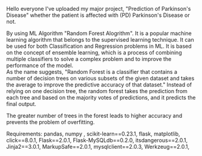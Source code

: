 Hello everyone I've uploaded my major project, "Prediction of Parkinson's Disease" whether the patient is affected with (PD) Parkinson's Disease or not.


By using ML Algorithm "Random Forest Alogrithm". It is a popular machine learning algorithm that belongs to the supervised learning technique. It can be used for both Classification and Regression problems in ML. It is based on the concept of ensemble learning, which is a process of combining multiple classifiers to solve a complex problem and to improve the performance of the model.            
                                                            As the name suggests, "Random Forest is a classifier that contains a number of decision trees on various subsets of the given dataset and takes the average to improve the predictive accuracy of that dataset." Instead of relying on one decision tree, the random forest takes the prediction from each tree and based on the majority votes of predictions, and it predicts the final output.

The greater number of trees in the forest leads to higher accuracy and prevents the problem of overfitting.


Requirements:
pandas,
numpy ,
scikit-learn==0.23.1,
flask,
matplotlib,
click==8.0.1,
Flask==2.0.1,
Flask-MySQLdb==0.2.0,
itsdangerous==2.0.1,
Jinja2==3.0.1,
MarkupSafe==2.0.1,
mysqlclient==2.0.3,
Werkzeug==2.0.1,
